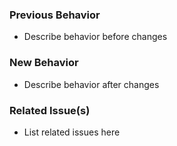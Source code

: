 ### Previous Behavior
- Describe behavior before changes

### New Behavior
- Describe behavior after changes

### Related Issue(s)
- List related issues here 
